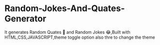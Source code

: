 # Random-Jokes-And-Quates-Generator
It generates Random Quates 📖 and Random Jokes 😂,Built with HTML,CSS,JAVASCRIPT,theme toggle option also thre to change the theme
